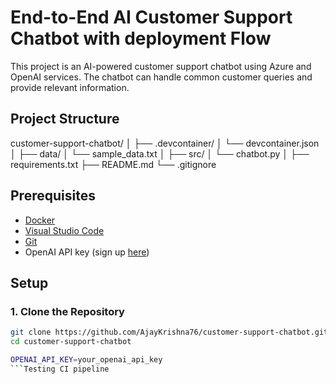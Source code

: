 # End-to-End AI Customer Support Chatbot with deployment Flow

This project is an AI-powered customer support chatbot using Azure and OpenAI services. The chatbot can handle common customer queries and provide relevant information.

## Project Structure

customer-support-chatbot/
│
├── .devcontainer/
│ └── devcontainer.json
│
├── data/
│ └── sample_data.txt
│
├── src/
│ └── chatbot.py
│
├── requirements.txt
├── README.md
└── .gitignore


## Prerequisites

- [Docker](https://www.docker.com/)
- [Visual Studio Code](https://code.visualstudio.com/)
- [Git](https://git-scm.com/)
- OpenAI API key (sign up [here](https://www.openai.com/))

## Setup

### 1. Clone the Repository

```bash
git clone https://github.com/AjayKrishna76/customer-support-chatbot.git
cd customer-support-chatbot
```

```bash
OPENAI_API_KEY=your_openai_api_key
```Testing CI pipeline
